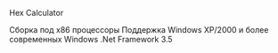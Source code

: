 Hex Calculator

Сборка под x86 процессоры
Поддержка Windows XP/2000 и более современных Windows
.Net Framework 3.5

